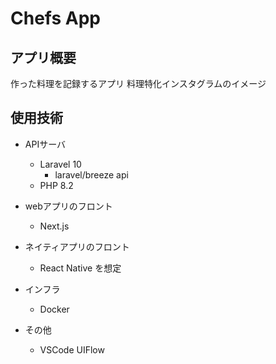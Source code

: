 # Chefs App

## アプリ概要
作った料理を記録するアプリ
料理特化インスタグラムのイメージ

## 使用技術
- APIサーバ
  - Laravel 10
    - laravel/breeze api
  - PHP 8.2

- webアプリのフロント
  - Next.js

- ネイティアプリのフロント
  - React Native を想定

- インフラ
  - Docker

- その他
  - VSCode UIFlow
